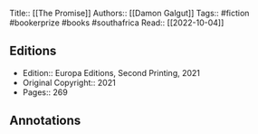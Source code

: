 Title:: [[The Promise]]
Authors:: [[Damon Galgut]]
Tags:: #fiction #bookerprize #books #southafrica
Read:: [[2022-10-04]]

## Editions
- Edition:: Europa Editions, Second Printing, 2021
- Original Copyright:: 2021
- Pages:: 269

## Annotations
